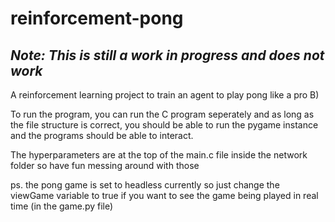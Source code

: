 # reinforcement-pong
## *Note: This is still a work in progress and does not work*
A reinforcement learning project to train an agent to play pong like a pro B)

To run the program, you can run the C program seperately and as long as the file structure is correct, you should be able to run the pygame instance and the programs should be able to interact.

The hyperparameters are at the top of the main.c file inside the network folder so have fun messing around with those

ps. the pong game is set to headless currently so just change the viewGame variable to true if you want to see the game being played in real time (in the game.py file)
